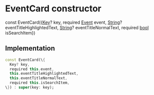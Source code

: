 


# EventCard constructor






const
EventCard(\{[Key](https:api.flutter.dev/flutter/foundation/Key-class.html)? key, required [Event](../../models_events_event_model/Event-class.md) event, [String](https:api.flutter.dev/flutter/dart-core/String-class.html)? eventTitleHighlightedText, [String](https:api.flutter.dev/flutter/dart-core/String-class.html)? eventTitleNormalText, required [bool](https:api.flutter.dev/flutter/dart-core/bool-class.html) isSearchItem\})





## Implementation

```dart
const EventCard(\{
  Key? key,
  required this.event,
  this.eventTitleHighlightedText,
  this.eventTitleNormalText,
  required this.isSearchItem,
\}) : super(key: key);
```








